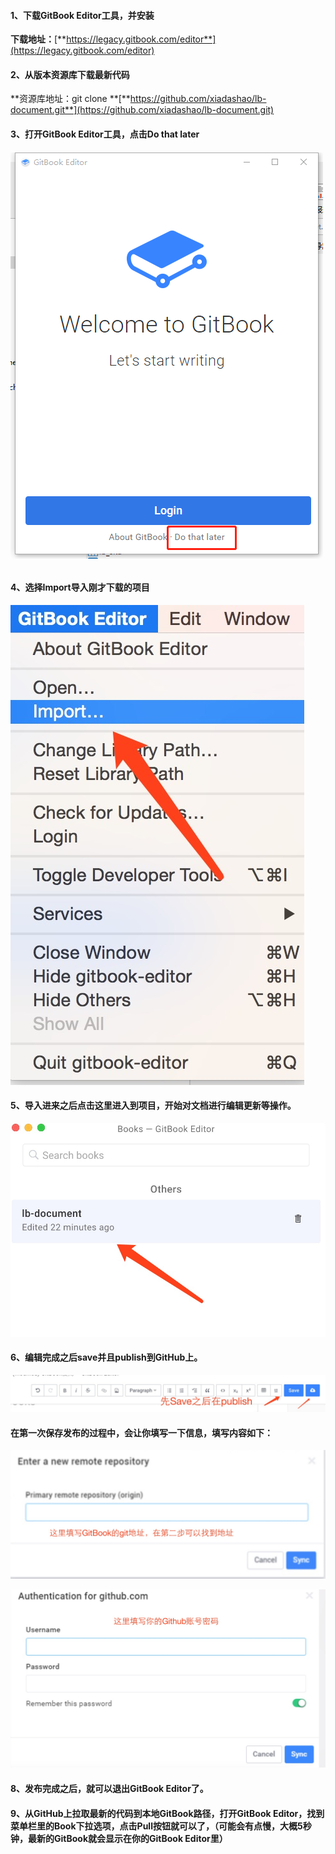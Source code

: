 #### **1、下载GitBook Editor工具，并安装**

**下载地址：**[**https://legacy.gitbook.com/editor**](https://legacy.gitbook.com/editor)

#### 2、从版本资源库下载最新代码

**资源库地址：git clone **[**https://github.com/xiadashao/lb-document.git**](https://github.com/xiadashao/lb-document.git)

#### 3、打开GitBook Editor工具，点击Do that later

###### ![](/assets/WechatIMG121.png)

#### 4、选择Import导入刚才下载的项目

![](/assets/1532956392532.jpg)

#### 5、导入进来之后点击这里进入到项目，开始对文档进行编辑更新等操作。

![](/assets/167823618972.jpg)

#### 6、编辑完成之后save并且publish到GitHub上。

![](/assets/4324234435.jpg)



#### 在第一次保存发布的过程中，会让你填写一下信息，填写内容如下：

![](/assets/899127323.jpg)

![](/assets/12345412351.jpg)

#### 8、发布完成之后，就可以退出GitBook Editor了。

#### 

#### 9、从GitHub上拉取最新的代码到本地GitBook路径，打开GitBook Editor，找到菜单栏里的Book下拉选项，点击Pull按钮就可以了，（可能会有点慢，大概5秒钟，最新的GitBook就会显示在你的GitBook Editor里）



